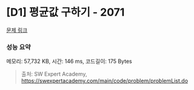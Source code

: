 # [D1] 평균값 구하기 - 2071 

[문제 링크](https://swexpertacademy.com/main/code/problem/problemDetail.do?contestProbId=AV5QRnJqA5cDFAUq) 

### 성능 요약

메모리: 57,732 KB, 시간: 146 ms, 코드길이: 175 Bytes



> 출처: SW Expert Academy, https://swexpertacademy.com/main/code/problem/problemList.do